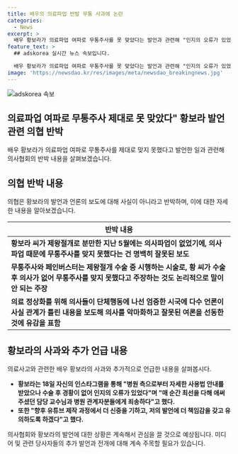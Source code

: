 ```yaml
---
title: 배우의 의료파업 반발 무통 사과에 논란
categories:
  - News
excerpt: >
  배우 황보라가 의료파업 여파로 무통주사를 못 맞았다는 발언과 관련해 "인지의 오류가 있었다"며 사과했습니다. 그러나 의협은 이 발언이 사실과 다르다고 반박하며, 다수 언론이 잘못된 내용을 보도해 의사를 악마화하고 잘못된 여론을 선동했다고 지적했습니다. 황보라는 앞으로는 발언에 더 신중을 기하고 책임감을 갖을 것이라고 약속했습니다. [배우 황보라 인스타그램 캡처]
feature_text: >
  ## adskorea 실시간 뉴스 속보입니다.

  배우 황보라가 의료파업 여파로 무통주사를 못 맞았다는 발언과 관련해 "인지의 오류가 있었다"며 사과했습니다. 그러나 의협은 이 발언이 사실과 다르다고 반박하며, 다수 언론이 잘못된 내용을 보도해 의사를 악마화하고 잘못된 여론을 선동했다고 지적했습니다. 황보라는 앞으로는 발언에 더 신중을 기하고 책임감을 갖을 것이라고 약속했습니다. [배우 황보라 인스타그램 캡처]
image: 'https://newsdao.kr/res/images/meta/newsdao_breakingnews.jpg'
---
```


<p><img src="https://newsdao.kr/res/images/meta/newsdao_breakingnews.jpg" alt="adskorea 속보" /></p>

<h2 data-ke-size="size26">의료파업 여파로 무통주사 제대로 못 맞았다" 황보라 발언 관련 의협 반박</h2>

<p data-ke-size="size16">배우 황보라가 의료파업 여파로 무통주사를 제대로 맞지 못했다고 발언한 일과 관련해 의사협회의 반박 내용을 살펴보겠습니다.</p>

<h2 data-ke-size="size26">의협 반박 내용</h2>

<p data-ke-size="size16">의협은 황보라의 발언과 언론의 보도에 대해 사실이 아니라고 반박하며, 이에 대한 자세한 내용을 알아보겠습니다.</p>

<table>
    <thead>
        <tr>
            <th><b>반박 내용</b></th>
        </tr>
    </thead>
    <tbody>
        <tr>
            <td><b>황보라 씨가 제왕절개로 분만한 지난 5월에는 의사파업이 없었기에, 의사 파업 때문에 무통주사를 맞지 못했다는 건 명백히 잘못된 보도</b></td>
        </tr>
        <tr>
            <td><b>무통주사와 페인버스터는 제왕절개 수술 중 시행하는 시술로, 황 씨가 수술 후 의사가 없어 무통주사를 맞지 못했다고 주장하는 것도 논리적으로 말이 안 되는 주장</b></td>
        </tr>
        <tr>
            <td><b>의료 정상화를 위해 의사들이 단체행동에 나선 엄중한 시국에 다수 언론이 사실 관계가 틀린 내용을 보도해 의사를 악마화하고 잘못된 여론을 선동한 것에 유감을 표함</b></td>
        </tr>
    </tbody>
</table>

<h2 data-ke-size="size26">황보라의 사과와 추가 언급 내용</h2>

<p data-ke-size="size16">의료사고와 관련한 배우 황보라의 사과와 추가적으로 언급한 내용을 살펴봅시다. </p>

<ul>
    <li><b>황보라는 18일 자신의 인스타그램을 통해 "병원 측으로부터 자세한 사용법 안내를 받았으나 수술 후 경황이 없어 인지의 오류가 있었다"며 "매 순간 최선을 다해 애써주셨던 담당 교수님과 병원 관계자분들에게 죄송하다"고 했다.</b></li>
    <li><b>또한 "향후 유튜브 제작 과정에서 더 신중을 기하고, 저의 발언에 더 책임감을 갖고 유의하도록 하겠다"고 했다.</b></li>
</ul>

<p data-ke-size="size16">의사협회와 황보라의 발언에 대한 상황은 계속해서 관심을 끌 것으로 예상됩니다. 미디어 및 관련 당사자들의 추가 발언과 전개에 대해 계속 주목할 필요가 있습니다.</p>

<p data-ke-size="size16">&nbsp;</p>

